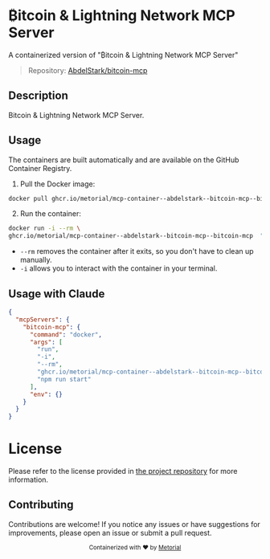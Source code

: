 
# ₿itcoin & Lightning Network MCP Server

A containerized version of "₿itcoin & Lightning Network MCP Server"

> Repository: [AbdelStark/bitcoin-mcp](https://github.com/AbdelStark/bitcoin-mcp)

## Description

Bitcoin & Lightning Network MCP Server.


## Usage

The containers are built automatically and are available on the GitHub Container Registry.

1. Pull the Docker image:

```bash
docker pull ghcr.io/metorial/mcp-container--abdelstark--bitcoin-mcp--bitcoin-mcp
```

2. Run the container:

```bash
docker run -i --rm \ 
ghcr.io/metorial/mcp-container--abdelstark--bitcoin-mcp--bitcoin-mcp  "npm run start"
```

- `--rm` removes the container after it exits, so you don't have to clean up manually.
- `-i` allows you to interact with the container in your terminal.




## Usage with Claude

```json
{
  "mcpServers": {
    "bitcoin-mcp": {
      "command": "docker",
      "args": [
        "run",
        "-i",
        "--rm",
        "ghcr.io/metorial/mcp-container--abdelstark--bitcoin-mcp--bitcoin-mcp",
        "npm run start"
      ],
      "env": {}
    }
  }
}
```

# License

Please refer to the license provided in [the project repository](https://github.com/AbdelStark/bitcoin-mcp) for more information.

## Contributing

Contributions are welcome! If you notice any issues or have suggestions for improvements, please open an issue or submit a pull request.

<div align="center">
  <sub>Containerized with ❤️ by <a href="https://metorial.com">Metorial</a></sub>
</div>
  
